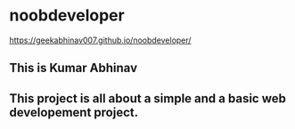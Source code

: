 # noobdeveloper
 https://geekabhinav007.github.io/noobdeveloper/

## This is Kumar Abhinav
## This project is all about a simple and a basic web developement project.
